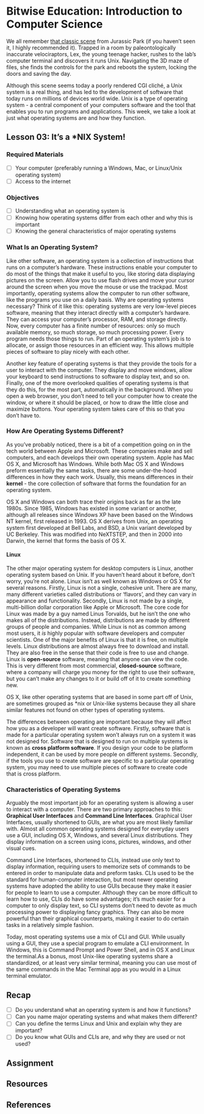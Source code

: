# Bitwise Education: Introduction to Computer Science

We all remember [that classic scene](http://www.wired.com/2015/06/tech-time-warp-time-unix-saved-day-jurassic-park/) from Jurassic Park (if you haven’t seen it, I highly recommended it). Trapped in a room by paleontologically inaccurate velociraptors, Lex, the young teenage hacker, rushes to the lab’s computer terminal and discovers it runs Unix. Navigating the 3D maze of files, she finds the controls for the park and reboots the system, locking the doors and saving the day.

Although this scene seems today a poorly rendered CGI cliché, a Unix system is a real thing, and has led to the development of software that today runs on millions of devices world wide. Unix is a type of operating system - a central component of your computers software and the tool that enables you to run programs and applications. This week, we take a look at just what operating systems are and how they function.

## Lesson 03: It’s a *NIX System!
### Required Materials
* [ ] Your computer (preferably running a Windows, Mac, or Linux/Unix operating system)
* [ ] Access to the internet

### Objectives
* [ ] Understanding what an operating system is
* [ ] Knowing how operating systems differ from each other and why this is important
* [ ] Knowing the general characteristics of major operating systems

### What Is an Operating System?
Like other software, an operating system is a collection of instructions that runs on a computer’s hardware. These instructions enable your computer to do most of the things that make it useful to you, like storing data displaying pictures on the screen. Allow you to use flash drives and move your cursor around the screen when you move the mouse or use the trackpad. Most importantly, operating systems allow the computer to run other software, like the programs you use on a daily basis. Why are operating systems necessary? Think of it like this: operating systems are very low-level pieces software, meaning that they interact directly with a computer’s hardware. They can access your computer’s processor, RAM, and storage directly. Now, every computer has a finite number of resources: only so much available memory, so much storage, so much processing power. Every program needs those things to run. Part of an operating system’s job is to allocate, or assign those resources in an efficient way. This allows multiple pieces of software to play nicely with each other.

Another key feature of operating systems is that they provide the tools for a user to interact with the computer. They display  and move windows, allow your keyboard to send instructions to software to display text, and so on. Finally, one of the more overlooked qualities of operating systems is that they do this, for the most part, automatically in the background. When you open a web browser, you don’t need to tell your computer how to create the window, or where it should be placed, or how to draw the little close and maximize buttons. Your operating system takes care of this so that you don’t have to.

### How Are Operating Systems Different?
As you’ve probably noticed, there is a bit of a competition going on in the tech world between Apple and Microsoft. These companies make and sell computers, and each develops their own operating system. Apple has Mac OS X, and Microsoft has Windows. While both Mac OS X and Windows preform essentially the same tasks, there are some under-the-hood differences in how they each work. Usually, this means differences in their **kernel** - the core collection of software that forms the foundation for an operating system.

OS X and Windows can both trace their origins back as far as the late 1980s. Since 1985, Windows has existed in some variant or another, although all releases since Windows XP have been based on the Windows NT kernel, first released in 1993. OS X derives from Unix, an operating system first developed at Bell Labs, and BSD, a Unix variant developed by UC Berkeley. This was modified into NeXTSTEP, and then in 2000 into Darwin, the kernel that forms the basis of OS X.

#### Linux
The other major operating system for desktop computers is Linux, another operating system based on Unix. If you haven’t heard about it before, don’t worry, you’re not alone. Linux isn’t as well known as Windows or OS X for several reasons. Firstly, Linux is not a single, cohesive unit. There are many, many different varieties called distributions or ‘flavors’, and they can vary in appearance and functionality. Secondly, Linux is not made by a single, multi-billion dollar corporation like Apple or Microsoft. The core code for Linux was made by a guy named Linus Torvalds, but he isn’t the one who makes all of the distributions. Instead, distributions are made by different groups of people and companies. While Linux is not as common among most users, it *is* highly popular with software developers and computer scientists. One of the major benefits of Linux is that it is free, on multiple levels. Linux distributions are almost always free to download and install. They are also free in the sense that their code is free to use and change. Linux is **open-source** software, meaning that anyone can view the code. This is very different from most commercial, **closed-source** software, where a company will charge you money for the right to use their software, but you can’t make any changes to it or build off of it to create something new.

OS X, like other operating systems that are based in some part off of Unix, are sometimes grouped as *nix or Unix-like systems because they all share similar features not found on other types of operating systems.

The differences between operating are important because they will affect how you as a developer will want create software. Firstly, software that is made for a particular operating system won’t always run on a system it was not designed for. Software that is designed to run on multiple systems is known as **cross platform software**. If you design your code to be platform independent, it can be used by more people on different systems. Secondly, if the tools you use to create software are specific to a particular operating system, you may need to use multiple pieces of software to create code that is cross platform.

### Characteristics of Operating Systems
Arguably the most important job for an operating system is allowing a user to interact with a computer. There are two primary approaches to this: **Graphical User Interfaces** and **Command Line Interfaces**. Graphical User Interfaces, usually shortened to GUIs, are what you are most likely familiar with. Almost all common operating systems designed for everyday users use a GUI, including OS X, Windows, and several Linux distributions. They display information on a screen using icons, pictures, windows, and other visual cues.

Command Line Interfaces, shortened to CLIs, instead use only text to display information, requiring users to memorize sets of commands to be entered in order to manipulate data and preform tasks. CLIs used to be the standard for human-computer interaction, but most newer operating systems have adopted the ability to use GUIs because they make it easier for people to learn to use a computer. Although they can be more difficult to learn how to use, CLIs do have some advantages; it’s much easier for a computer to only display text, so CLI systems don’t need to devote as much processing power to displaying fancy graphics. They can also be more powerful than their graphical counterparts, making it easier to do certain tasks in a relatively simple fashion.

Today, most operating systems use a mix of CLI and GUI. While usually using a GUI, they use a special program to emulate a CLI environment. In Windows, this is Command Prompt and Power Shell, and in OS X and Linux the terminal.As a bonus, most Unix-like operating systems share a standardized, or at least very similar terminal, meaning you can use most of the same commands in the Mac Terminal app as you would in a Linux terminal emulator.

## Recap
* [ ] Do you understand what an operating system is and how it functions?
* [ ] Can you name major operating systems and what makes them different?
* [ ] Can you define the terms Linux and Unix and explain why they are important?
* [ ] Do you know what GUIs and CLIs are, and why they are used or not used?

## Assignment

## Resources

## References
